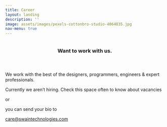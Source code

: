 ```yaml
---
title: Career   
layout: landing
description: ''
image: assets/images/pexels-cottonbro-studio-4064835.jpg
nav-menu: true
---
```


<section id="two" class="spotlights">
        <section>
            <a href="#" class="image">
                <img src="{% link assets/images/pexels-cottonbro-studio-4064835.jpg %}" alt="" data-position="center center" />
            </a>
            <div class="content">
                <div class="inner">
                    <header class="major">
                        <h3>Want to work with us.</h3>
                    </header>
                    <p>We work with the best of the designers, programmers, engineers & expert professionals.

Currently we aren’t hiring. Check this space often to know about vacancies

or

you can send your bio to

<u>care@swaintechnologies.com</u>

 </p>
                    <!-- <ul class="actions">
                        <li><a href="generic.html" class="button">Learn more</a></li>
                    </ul> -->
                </div>
            </div>
        </section>
    
